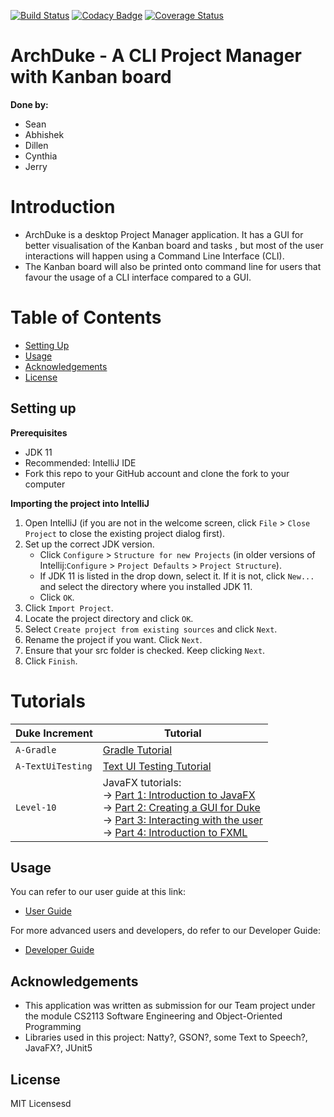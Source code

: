 [![Build Status](https://travis-ci.org/AY1920S1-CS2113-T13-1/main.svg?branch=master)](https://travis-ci.org/AY1920S1-CS2113-T13-1/main)
[![Codacy Badge](https://api.codacy.com/project/badge/Grade/7d04f3f11b98408999c532f54b787d37)](https://www.codacy.com/manual/Lucria/main?utm_source=github.com&amp;utm_medium=referral&amp;utm_content=AY1920S1-CS2113-T13-1/main&amp;utm_campaign=Badge_Grade)
[![Coverage Status](https://coveralls.io/repos/github/AY1920S1-CS2113-T13-1/main/badge.svg?branch=master)](https://coveralls.io/github/AY1920S1-CS2113-T13-1/main?branch=master)

# ArchDuke - A CLI Project Manager with Kanban board
**Done by:**
  * Sean
  * Abhishek
  * Dillen
  * Cynthia
  * Jerry

# Introduction
  * ArchDuke is a desktop Project Manager application. It has a GUI for better visualisation of the Kanban board and tasks
, but most of the user interactions will happen using a Command Line Interface (CLI).
  * The Kanban board will also be printed onto command line for users that favour the usage of a CLI interface compared
 to a GUI.

# Table of Contents
  * [Setting Up](#setting-up)
  * [Usage](#usage)
  * [Acknowledgements](#acknowledgements)
  * [License](#license)

## Setting up

**Prerequisites**

  * JDK 11
  * Recommended: IntelliJ IDE
  * Fork this repo to your GitHub account and clone the fork to your computer

**Importing the project into IntelliJ**

 1. Open IntelliJ (if you are not in the welcome screen, click `File` > `Close Project` to close the existing project dialog first).
 2. Set up the correct JDK version.
    * Click `Configure` > `Structure for new Projects` (in older versions of Intellij:`Configure` > `Project Defaults` > `Project Structure`).
    * If JDK 11 is listed in the drop down, select it. If it is not, click `New...` and select the directory where you installed JDK 11.
    * Click `OK`.
 3. Click `Import Project`.
 4. Locate the project directory and click `OK`.
 5. Select `Create project from existing sources` and click `Next`.
 6. Rename the project if you want. Click `Next`.
 7. Ensure that your src folder is checked. Keep clicking `Next`.
 8. Click `Finish`.

# Tutorials 

Duke Increment | Tutorial |
---------------|---------------
`A-Gradle` | [Gradle Tutorial](tutorials/gradleTutorial.md) |
`A-TextUiTesting` | [Text UI Testing Tutorial](tutorials/textUiTestingTutorial.md) |
`Level-10` | JavaFX tutorials:<br>→ [Part 1: Introduction to JavaFX][fx1]<br>→ [Part 2: Creating a GUI for Duke][fx2]<br>→ [Part 3: Interacting with the user][fx3]<br>→ [Part 4: Introduction to FXML][fx4] |

[fx1]: <tutorials/javaFxTutorialPart1.md>
[fx2]: <tutorials/javaFxTutorialPart2.md>
[fx3]: <tutorials/javaFxTutorialPart3.md>
[fx4]: <tutorials/javaFxTutorialPart4.md>

## Usage
You can refer to our user guide at this link:
  * [User Guide](./docs/README.md)

For more advanced users and developers, do refer to our Developer Guide:
  * [Developer Guide](./docs/DeveloperGuide.adoc)

## Acknowledgements 
  * This application was written as submission for our Team project under the module CS2113 Software Engineering and
 Object-Oriented Programming
  * Libraries used in this project: Natty?, GSON?, some Text to Speech?, JavaFX?, JUnit5

## License
MIT Licensesd
